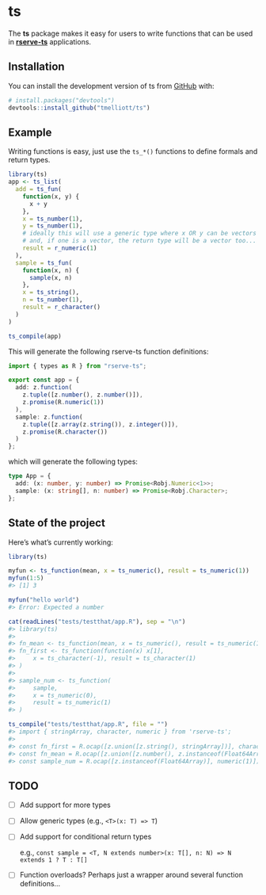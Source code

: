 
<!-- README.md is generated from README.Rmd. Please edit that file -->

# ts

<!-- badges: start -->

<!-- badges: end -->

The **ts** package makes it easy for users to write functions that can
be used in [**rserve-ts**](https://www.npmjs.com/package/rserve-ts)
applications.

## Installation

You can install the development version of ts from
[GitHub](https://github.com/) with:

``` r
# install.packages("devtools")
devtools::install_github("tmelliott/ts")
```

## Example

Writing functions is easy, just use the `ts_*()` functions to define
formals and return types.

``` r
library(ts)
app <- ts_list(
  add = ts_fun(
    function(x, y) {
      x + y
    },
    x = ts_number(1),
    y = ts_number(1),
    # ideally this will use a generic type where x OR y can be vectors
    # and, if one is a vector, the return type will be a vector too...
    result = r_numeric(1)
  ),
  sample = ts_fun(
    function(x, n) {
      sample(x, n)
    },
    x = ts_string(),
    n = ts_number(1),
    result = r_character()
  )
)

ts_compile(app)
```

This will generate the following rserve-ts function definitions:

``` typescript
import { types as R } from "rserve-ts";

export const app = {
  add: z.function(
    z.tuple([z.number(), z.number()]),
    z.promise(R.numeric(1))
  ),
  sample: z.function(
    z.tuple([z.array(z.string()), z.integer()]),
    z.promise(R.character())
  )
};
```

which will generate the following types:

``` typescript
type App = {
  add: (x: number, y: number) => Promise<Robj.Numeric<1>>;
  sample: (x: string[], n: number) => Promise<Robj.Character>;
};
```

## State of the project

Here’s what’s currently working:

``` r
library(ts)

myfun <- ts_function(mean, x = ts_numeric(), result = ts_numeric(1))
myfun(1:5)
#> [1] 3

myfun("hello world")
#> Error: Expected a number

cat(readLines("tests/testthat/app.R"), sep = "\n")
#> library(ts)
#> 
#> fn_mean <- ts_function(mean, x = ts_numeric(), result = ts_numeric(1))
#> fn_first <- ts_function(function(x) x[1],
#>     x = ts_character(-1), result = ts_character(1)
#> )
#> 
#> sample_num <- ts_function(
#>     sample,
#>     x = ts_numeric(0),
#>     result = ts_numeric(1)
#> )

ts_compile("tests/testthat/app.R", file = "")
#> import { stringArray, character, numeric } from 'rserve-ts';
#> 
#> const fn_first = R.ocap([z.union([z.string(), stringArray])], character(1)]);
#> const fn_mean = R.ocap([z.union([z.number(), z.instanceof(Float64Array)])], numeric(1)]);
#> const sample_num = R.ocap([z.instanceof(Float64Array)], numeric(1)]);
```

## TODO

  - [ ] Add support for more types

  - [ ] Allow generic types (e.g., `<T>(x: T) => T`)

  - [ ] Add support for conditional return types
    
    e.g., `const sample = <T, N extends number>(x: T[], n: N) => N
    extends 1 ? T : T[]`

  - [ ] Function overloads? Perhaps just a wrapper around several
    function definitions…
